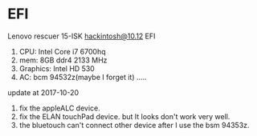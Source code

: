 # EFI
 Lenovo rescuer 15-ISK hackintosh@10.12 EFI

1. CPU: Intel Core i7 6700hq
2. mem: 8GB ddr4 2133 MHz
3. Graphics: Intel HD 530
4. AC: bcm 94532z(maybe I forget it)
.....
 
update at 2017-10-20

1. fix the appleALC device.
2. fix the ELAN touchPad device. but It looks don't work very well.
3. the bluetouch can't connect other device after I use the bsm 94353z.  
